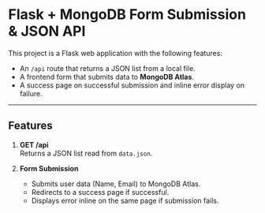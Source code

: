 # Flask + MongoDB Form Submission & JSON API

This project is a Flask web application with the following features:

- An `/api` route that returns a JSON list from a local file.
- A frontend form that submits data to **MongoDB Atlas**.
- A success page on successful submission and inline error display on failure.

---

## Features

1. **GET /api**  
   Returns a JSON list read from `data.json`.

2. **Form Submission**
   - Submits user data (Name, Email) to MongoDB Atlas.
   - Redirects to a success page if successful.
   - Displays error inline on the same page if submission fails.
